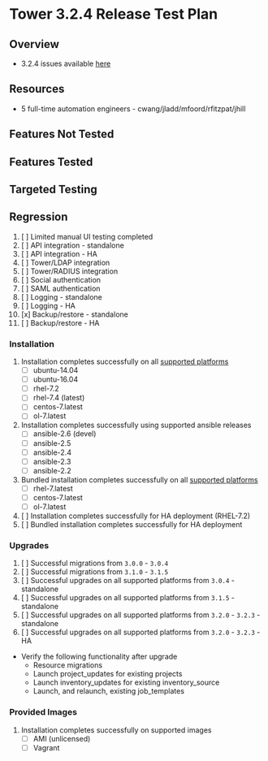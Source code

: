 # Tower 3.2.4 Release Test Plan

## Overview

* 3.2.4 issues available [here](https://github.com/ansible/tower/issues?q=is%3Aissue+milestone%3Arelease_3.2.4+is%3Aopen)

## Resources
* 5 full-time automation engineers - cwang/jladd/mfoord/rfitzpat/jhill

## Features Not Tested

## Features Tested

## Targeted Testing

## Regression
1. [ ] Limited manual UI testing completed
1. [ ] API integration - standalone
1. [ ] API integration - HA
1. [ ] Tower/LDAP integration
1. [ ] Tower/RADIUS integration
1. [ ] Social authentication
1. [ ] SAML authentication
1. [ ] Logging - standalone
1. [ ] Logging - HA
1. [x] Backup/restore - standalone
1. [ ] Backup/restore - HA

### Installation
1. Installation completes successfully on all [supported platforms](https://docs.ansible.com/ansible-tower/3.2.3/html/installandreference/requirements_refguide.html)
    * [ ] ubuntu-14.04
    * [ ] ubuntu-16.04
    * [ ] rhel-7.2
    * [ ] rhel-7.4 (latest)
    * [ ] centos-7.latest
    * [ ] ol-7.latest
1. Installation completes successfully using supported ansible releases
    * [ ] ansible-2.6 (devel)
    * [ ] ansible-2.5
    * [ ] ansible-2.4
    * [ ] ansible-2.3
    * [ ] ansible-2.2
1. Bundled installation completes successfully on all [supported platforms](https://docs.ansible.com/ansible-tower/3.2.3/html/installandreference/tower_installer.html#bundled-install)
    * [ ] rhel-7.latest
    * [ ] centos-7.latest
    * [ ] ol-7.latest
1. [ ] Installation completes successfully for HA deployment (RHEL-7.2)
1. [ ] Bundled installation completes successfully for HA deployment

### Upgrades
1. [ ] Successful migrations from `3.0.0` - `3.0.4`
1. [ ] Successful migrations from `3.1.0` - `3.1.5`
1. [ ] Successful upgrades on all supported platforms from `3.0.4` - standalone
1. [ ] Successful upgrades on all supported platforms from `3.1.5` - standalone
1. [ ] Successful upgrades on all supported platforms from `3.2.0` - `3.2.3` - standalone
1. [ ] Successful upgrades on all supported platforms from `3.2.0` - `3.2.3` - HA

* Verify the following functionality after upgrade
    * Resource migrations
    * Launch project_updates for existing projects
    * Launch inventory_updates for existing inventory_source
    * Launch, and relaunch, existing job_templates

### Provided Images
1. Installation completes successfully on supported images
    * [ ] AMI (unlicensed)
    * [ ] Vagrant
